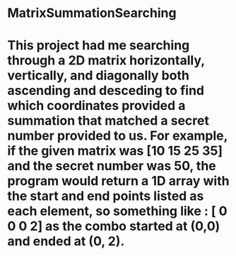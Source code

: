 # MatrixSummationSearching

# This project had me searching through a 2D matrix horizontally, vertically, and diagonally both ascending and desceding to find which coordinates provided a summation that matched a secret number provided to us. For example, if the given matrix was [10 15 25 35] and the secret number was 50, the program would return a 1D array with the start and end points listed as each element, so something like : [ 0 0 0 2] as the combo started at (0,0) and ended at (0, 2).
